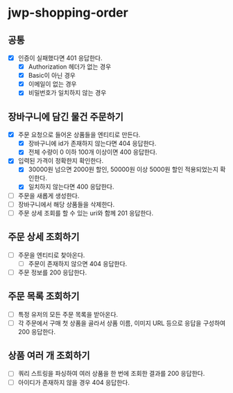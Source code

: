# jwp-shopping-order

## 공통
- [x] 인증이 실패했다면 401 응답한다.
  - [x] Authorization 헤더가 없는 경우
  - [x] Basic이 아닌 경우
  - [x] 이메일이 없는 경우
  - [x] 비밀번호가 일치하지 않는 경우

## 장바구니에 담긴 물건 주문하기
- [x] 주문 요청으로 들어온 상품들을 엔티티로 만든다. 
  - [x] 장바구니에 id가 존재하지 않는다면 404 응답한다.
  - [x] 전체 수량이 0 이하 100개 이상이면 400 응답한다.
- [x] 입력된 가격이 정확한지 확인한다. 
  - [x] 30000원 넘으면 2000원 할인, 50000원 이상 5000원 할인 적용되었는지 확인한다.
  - [x] 일치하지 않는다면 400 응답한다. 
- [ ] 주문을 새롭게 생성한다.
- [ ] 장바구니에서 해당 상품들을 삭제한다. 
- [ ] 주문 상세 조회를 할 수 있는 uri와 함께 201 응답한다. 

## 주문 상세 조회하기
- [ ] 주문을 엔티티로 찾아온다. 
  - [ ] 주문이 존재하지 않으면 404 응답한다. 
- [ ] 주문 정보를 200 응답한다. 

## 주문 목록 조회하기 
- [ ] 특정 유저의 모든 주문 목록을 받아온다. 
- [ ] 각 주문에서 구매 첫 상품을 골라서 상품 이름, 이미지 URL 등으로 응답을 구성하여 200 응답한다.

## 상품 여러 개 조회하기
- [ ] 쿼리 스트링을 파싱하여 여러 상품을 한 번에 조회한 결과를 200 응답한다.
- [ ] 아이디가 존재하지 않을 경우 404 응답한다. 
